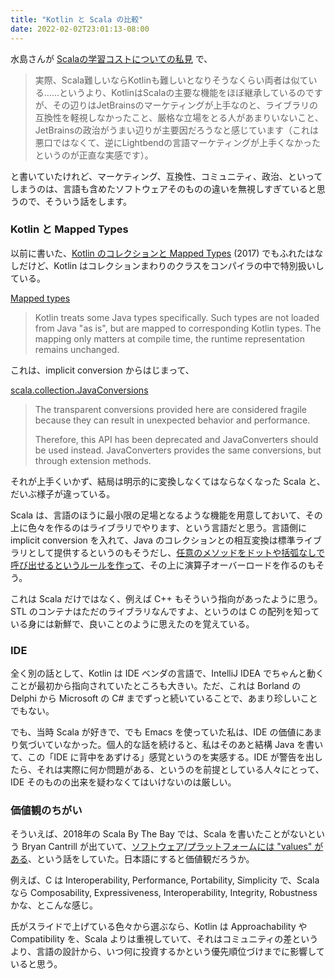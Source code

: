 ```yaml
---
title: "Kotlin と Scala の比較"
date: 2022-02-02T23:01:13-08:00
---
```

水島さんが [Scalaの学習コストについての私見](https://kmizu.hatenablog.com/entry/2022/01/25/093221) で、

> 実際、Scala難しいならKotlinも難しいとなりそうなくらい両者は似ている……というより、KotlinはScalaの主要な機能をほぼ継承しているのですが、その辺りはJetBrainsのマーケティングが上手なのと、ライブラリの互換性を軽視しなかったこと、厳格な立場をとる人があまりいないこと、JetBrainsの政治がうまい辺りが主要因だろうなと感じています（これは悪口ではなくて、逆にLightbendの言語マーケティングが上手くなかったというのが正直な実感です）。

と書いていたけれど、マーケティング、互換性、コミュニティ、政治、といってしまうのは、言語も含めたソフトウェアそのものの違いを無視しすぎていると思うので、そういう話をします。

### Kotlin と Mapped Types

以前に書いた、[Kotlin のコレクションと Mapped Types](https://qiita.com/kzys/items/0950372c0a3cb2af5dcd) (2017) でもふれたはなしだけど、Kotlin はコレクションまわりのクラスをコンパイラの中で特別扱いしている。

[Mapped types](https://kotlinlang.org/docs/java-interop.html#mapped-types)

> Kotlin treats some Java types specifically. Such types are not loaded from Java "as is", but are mapped to corresponding Kotlin types. The mapping only matters at compile time, the runtime representation remains unchanged.

これは、implicit conversion からはじまって、

[scala.collection.JavaConversions](https://www.scala-lang.org/api/2.12.1/scala/collection/JavaConversions$.html)

> The transparent conversions provided here are considered fragile because they can result in unexpected behavior and performance.
>
> Therefore, this API has been deprecated and JavaConverters should be used instead. JavaConverters provides the same conversions, but through extension methods.

それが上手くいかず、結局は明示的に変換しなくてはならなくなった Scala と、だいぶ様子が違っている。

Scala は、言語のほうに最小限の足場となるような機能を用意しておいて、その上に色々を作るのはライブラリでやります、という言語だと思う。言語側に implicit conversion を入れて、Java のコレクションとの相互変換は標準ライブラリとして提供するというのもそうだし、[任意のメソッドをドットや括弧なしで呼び出せるというルールを作って](https://docs.scala-lang.org/ja/tour/operators.html)、その上に演算子オーバーロードを作るのもそう。

これは Scala だけではなく、例えば C++ もそういう指向があったように思う。STL のコンテナはただのライブラリなんですよ、というのは C の配列を知っている身には新鮮で、良いことのように思えたのを覚えている。

### IDE

全く別の話として、Kotlin は IDE ベンダの言語で、IntelliJ IDEA でちゃんと動くことが最初から指向されていたところも大きい。ただ、これは Borland の Delphi から Microsoft の C# までずっと続いていることで、あまり珍しいことでもない。

でも、当時 Scala が好きで、でも Emacs を使っていた私は、IDE の価値にあまり気づいていなかった。個人的な話を続けると、私はそのあと結構 Java を書いて、この「IDE に背中をあずける」感覚というのを実感する。IDE が警告を出したら、それは実際に何か問題がある、というのを前提としている人々にとって、IDE そのものの出来を疑わなくてはいけないのは厳しい。

### 価値観のちがい

そういえば、2018年の Scala By The Bay では、Scala を書いたことがないという Bryan Cantrill が出ていて、[ソフトウェア/プラットフォームには "values" がある](https://www.youtube.com/watch?v=2wZ1pCpJUIM)、という話をしていた。日本語にすると価値観だろうか。

例えば、C は Interoperability, Performance, Portability, Simplicity で、Scala なら Composability, Expressiveness, Interoperability, Integrity, Robustness かな、とこんな感じ。

氏がスライドで上げている色々から選ぶなら、Kotlin は Approachability や Compatibility を、Scala よりは重視していて、それはコミュニティの差というより、言語の設計から、いつ何に投資するかという優先順位づけまでに影響していると思う。
